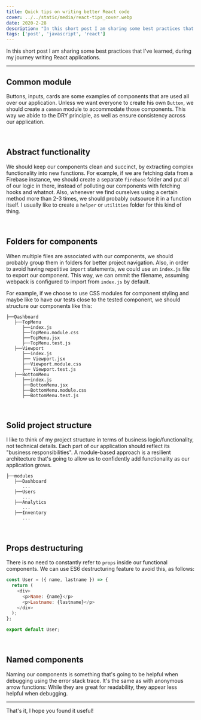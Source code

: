 ```yaml
---
title: Quick tips on writing better React code
cover: ../../static/media/react-tips_cover.webp
date: 2020-2-28
description: "In this short post I am sharing some best practices that I've learned, during my journey writing React applications."
tags: ['post', 'javascript', 'react']
---
```


In this short post I am sharing some best practices that I've learned, during my journey writing React applications.

---

## Common module

Buttons, inputs, cards are some examples of components that are used all over our application. Unless we want everyone to create his own `Button`, we should create a `common` module to accommodate those components. This way we abide to the DRY principle, as well as ensure consistency across our application.

<br/>

## Abstract functionality

We should keep our components clean and succinct, by extracting complex functionality into new functions. For example, if we are fetching data from a Firebase instance, we should create a separate `firebase` folder and put all of our logic in there, instead of polluting our components with fetching hooks and whatnot. Also, whenever we find ourselves using a certain method more than 2-3 times, we should probably outsource it in a function itself. I usually like to create a `helper` or `utilities` folder for this kind of thing.

<br/>

## Folders for components

When multiple files are associated with our components, we should probably group them in folders for better project navigation. Also, in order to avoid having repetitive `import` statements, we could use an `index.js` file to export our component. This way, we can ommit the filename, assuming webpack is configured to import from `index.js` by default.

For example, if we choose to use CSS modules for component styling and maybe like to have our tests close to the tested component, we should structure our components like this:

```
├──Dashboard
   ├──TopMenu
      ├──index.js
      ├──TopMenu.module.css
      ├──TopMenu.jsx
      ├──TopMenu.test.js
   ├──Viewport
      ├──index.js
      ├── Viewport.jsx
      ├──Viewport.module.css
      ├── Viewport.test.js
   ├──BottomMenu
      ├──index.js
      ├──BottomMenu.jsx
      ├──BottomMenu.module.css
      ├──BottomMenu.test.js
```

<br/>

## Solid project structure

I like to think of my project structure in terms of business logic/functionality, not technical details. Each part of our application should reflect its "business responsibilities". A module-based approach is a resilient architecture that's going to allow us to confidently add functionality as our application grows.

```
├──modules
   ├──Dashboard
      ...
   ├──Users
      ...
   ├──Analytics
      ...
   ├──Inventory
      ...
```

<br/>

## Props destructuring

There is no need to constantly refer to `props` inside our functional components. We can use ES6 destructuring feature to avoid this, as follows:

```js
const User = ({ name, lastname }) => {
  return (
    <div>
      <p>Name: {name}</p>
      <p>Lastname: {lastname}</p>
    </div>
  );
};

export default User;
```

<br/>

## Named components

Naming our components is something that's going to be helpful when debugging using the error stack trace. It's the same as with anonymous arrow functions: While they are great for readability, they appear less helpful when debugging.

---

That's it, I hope you found it useful!
